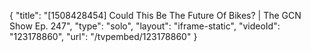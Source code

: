 {
    "title": "[1508428454] Could This Be The Future Of Bikes? | The GCN Show Ep. 247",
    "type": "solo",
    "layout": "iframe-static",
    "videoId": "123178860",
    "url": "\/tvpembed\/123178860"
}